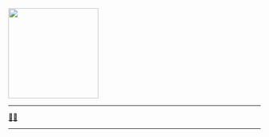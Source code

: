 <div>
<a href="https://github.com/seu-usuário-aqui">
<img height="180em" src="https://github-readme-stats.vercel.app/api?username=quackNicolas&show_icons=true&theme=dracula&include_all_commits=true&count_private=true">
</div>
 <hr>
 🗿🍷
 <hr>

